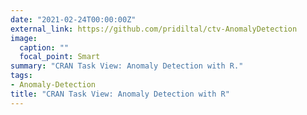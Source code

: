 ```yaml
---
date: "2021-02-24T00:00:00Z"
external_link: https://github.com/pridiltal/ctv-AnomalyDetection
image:
  caption: ""
  focal_point: Smart
summary: "CRAN Task View: Anomaly Detection with R."
tags:
- Anomaly-Detection
title: "CRAN Task View: Anomaly Detection with R"
---
```

